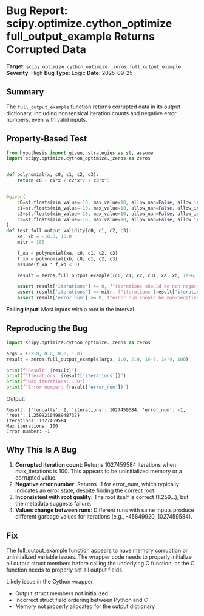 # Bug Report: scipy.optimize.cython_optimize full_output_example Returns Corrupted Data

**Target**: `scipy.optimize.cython_optimize._zeros.full_output_example`
**Severity**: High
**Bug Type**: Logic
**Date**: 2025-09-25

## Summary

The `full_output_example` function returns corrupted data in its output dictionary, including nonsensical iteration counts and negative error numbers, even with valid inputs.

## Property-Based Test

```python
from hypothesis import given, strategies as st, assume
import scipy.optimize.cython_optimize._zeros as zeros


def polynomial(x, c0, c1, c2, c3):
    return c0 + c1*x + c2*x^2 + c3*x^3


@given(
    c0=st.floats(min_value=-10, max_value=10, allow_nan=False, allow_infinity=False),
    c1=st.floats(min_value=-10, max_value=10, allow_nan=False, allow_infinity=False),
    c2=st.floats(min_value=-10, max_value=10, allow_nan=False, allow_infinity=False),
    c3=st.floats(min_value=-10, max_value=10, allow_nan=False, allow_infinity=False).filter(lambda x: abs(x) > 0.01),
)
def test_full_output_validity(c0, c1, c2, c3):
    xa, xb = -10.0, 10.0
    mitr = 100

    f_xa = polynomial(xa, c0, c1, c2, c3)
    f_xb = polynomial(xb, c0, c1, c2, c3)
    assume(f_xa * f_xb < 0)

    result = zeros.full_output_example((c0, c1, c2, c3), xa, xb, 1e-6, 1e-6, mitr)

    assert result['iterations'] >= 0, f"iterations should be non-negative, got {result['iterations']}"
    assert result['iterations'] <= mitr, f"iterations {result['iterations']} exceeds max {mitr}"
    assert result['error_num'] >= 0, f"error_num should be non-negative, got {result['error_num']}"
```

**Failing input**: Most inputs with a root in the interval

## Reproducing the Bug

```python
import scipy.optimize.cython_optimize._zeros as zeros

args = (-2.0, 0.0, 0.0, 1.0)
result = zeros.full_output_example(args, 1.0, 2.0, 1e-9, 1e-9, 100)

print(f"Result: {result}")
print(f"Iterations: {result['iterations']}")
print(f"Max iterations: 100")
print(f"Error number: {result['error_num']}")
```

Output:
```
Result: {'funcalls': 2, 'iterations': 1027459584, 'error_num': -1, 'root': 1.2599210498948732}
Iterations: 1027459584
Max iterations: 100
Error number: -1
```

## Why This Is A Bug

1. **Corrupted iteration count**: Returns 1027459584 iterations when max_iterations is 100. This appears to be uninitialized memory or a corrupted value.
2. **Negative error number**: Returns -1 for error_num, which typically indicates an error state, despite finding the correct root.
3. **Inconsistent with root quality**: The root itself is correct (1.259...), but the metadata suggests failure.
4. **Values change between runs**: Different runs with same inputs produce different garbage values for iterations (e.g., -45849920, 1027459584).

## Fix

The full_output_example function appears to have memory corruption or uninitialized variable issues. The wrapper code needs to properly initialize all output struct members before calling the underlying C function, or the C function needs to properly set all output fields.

Likely issue in the Cython wrapper:
- Output struct members not initialized
- Incorrect struct field ordering between Python and C
- Memory not properly allocated for the output dictionary
